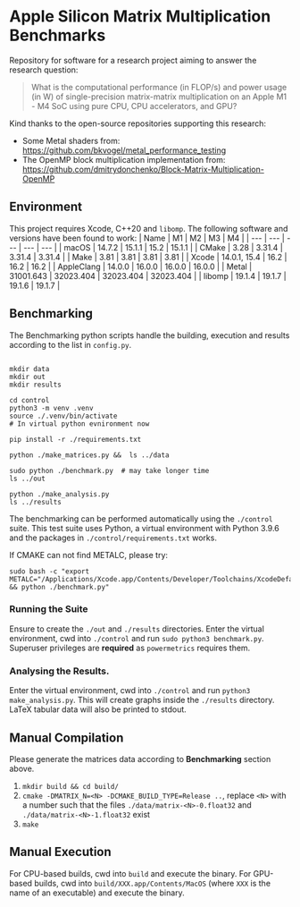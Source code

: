 # Apple Silicon Matrix Multiplication Benchmarks

Repository for software for a research project aiming to answer the research question:
> What is the computational performance (in FLOP/s) and power usage (in W) of single-precision matrix-matrix multiplication on an Apple M1 - M4 SoC using pure CPU, CPU accelerators, and GPU?

Kind thanks to the open-source repositories supporting this research:
* Some Metal shaders from: https://github.com/bkvogel/metal_performance_testing
* The OpenMP block multiplication implementation from: https://github.com/dmitrydonchenko/Block-Matrix-Multiplication-OpenMP

## Environment

This project requires Xcode, C++20 and `libomp`. The following software and versions have been found to work:
| Name | M1 | M2 | M3 | M4 |
| --- | --- | --- | --- | --- |
| macOS | 14.7.2    | 15.1.1    | 15.2      | 15.1.1 |
| CMake | 3.28      | 3.31.4    | 3.31.4    | 3.31.4 |
| Make  | 3.81      | 3.81      | 3.81      | 3.81   |
| Xcode | 14.0.1, 15.4    | 16.2      | 16.2      | 16.2  |
| AppleClang | 14.0.0    | 16.0.0    | 16.0.0 | 16.0.0 |
| Metal | 31001.643 | 32023.404 | 32023.404 | 32023.404 |
| libomp | 19.1.4   | 19.1.7    | 19.1.6    | 19.1.7    |


## Benchmarking

The Benchmarking python scripts handle the building, execution and results according to the list in `config.py`.

``` shell

mkdir data
mkdir out
mkdir results

cd control 
python3 -m venv .venv
source ./.venv/bin/activate
# In virtual python evnironment now

pip install -r ./requirements.txt

python ./make_matrices.py &&  ls ../data

sudo python ./benchmark.py  # may take longer time
ls ../out

python ./make_analysis.py
ls ../results

```

The benchmarking can be performed automatically using the `./control` suite.
This test suite uses Python, a virtual environment with Python 3.9.6 and the packages in `./control/requirements.txt` works.

If CMAKE can not find METALC, please try:

``` shell
sudo bash -c "export METALC="/Applications/Xcode.app/Contents/Developer/Toolchains/XcodeDefault.xctoolchain/usr/bin/metal" && python ./benchmark.py"
```

### Running the Suite

Ensure to create the `./out` and `./results` directories.
Enter the virtual environment, cwd into `./control` and run `sudo python3 benchmark.py`. 
Superuser privileges are **required** as `powermetrics` requires them.

### Analysing the Results.

Enter the virtual environment, cwd into `./control` and run `python3 make_analysis.py`.
This will create graphs inside the `./results` directory.
LaTeX tabular data will also be printed to stdout.


## Manual Compilation

Please generate the matrices data according to **Benchmarking** section above.

1. `mkdir build && cd build/`
2. `cmake -DMATRIX_N=<N> -DCMAKE_BUILD_TYPE=Release ..`, replace `<N>` with a number such that the files `./data/matrix-<N>-0.float32` and `./data/matrix-<N>-1.float32` exist
3. `make`

## Manual Execution

For CPU-based builds, cwd into `build` and execute the binary.
For GPU-based builds, cwd into `build/XXX.app/Contents/MacOS` (where `XXX` is the name of an executable) and execute the binary.
